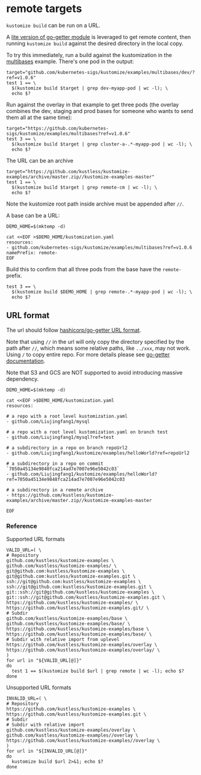 # remote targets

`kustomize build` can be run on a URL.

A [lite version of go-getter module](https://github.com/yujunz/go-getter) is
leveraged to get remote content, then running `kustomize build` against the
desired directory in the local copy.

To try this immediately, run a build against the kustomization
in the [multibases](multibases/README.md) example.  There's
one pod in the output:

<!-- @remoteOverlayBuild @testAgainstLatestRelease -->
```
target="github.com/kubernetes-sigs/kustomize/examples/multibases/dev/?ref=v1.0.6"
test 1 == \
  $(kustomize build $target | grep dev-myapp-pod | wc -l); \
  echo $?
```

Run against the overlay in that example to get three pods
(the overlay combines the dev, staging and prod bases for
someone who wants to send them all at the same time):

<!-- @remoteBuild @testAgainstLatestRelease -->
```
target="https://github.com/kubernetes-sigs/kustomize/examples/multibases?ref=v1.0.6"
test 3 == \
  $(kustomize build $target | grep cluster-a-.*-myapp-pod | wc -l); \
  echo $?
```

The URL can be an archive

<!-- @remoteBuild -->
```
target="https://github.com/kustless/kustomize-examples/archive/master.zip//kustomize-examples-master"
test 1 == \
  $(kustomize build $target | grep remote-cm | wc -l); \
  echo $?
```

Note the kustomize root path inside archive must be appended after `//`.

A base can be a URL:

<!-- @createOverlay @testAgainstLatestRelease -->
```
DEMO_HOME=$(mktemp -d)

cat <<EOF >$DEMO_HOME/kustomization.yaml
resources:
- github.com/kubernetes-sigs/kustomize/examples/multibases?ref=v1.0.6
namePrefix: remote-
EOF
```

Build this to confirm that all three pods from the base
have the `remote-` prefix.

<!-- @remoteBases @testAgainstLatestRelease -->
```
test 3 == \
  $(kustomize build $DEMO_HOME | grep remote-.*-myapp-pod | wc -l); \
  echo $?
```

## URL format

The url should follow
[hashicorp/go-getter URL format](https://github.com/hashicorp/go-getter#url-format).

Note that using `//` in the url will only copy the directory specified by the path
after `//`, which means some relative paths, like `../xxx`, may not work. Using `/` to copy
entire repo. For more details please see [go-getter documentation](https://github.com/hashicorp/go-getter#subdirectories).

Note that S3 and GCS are NOT supported to avoid introducing massive dependency.

<!-- @createOverlay @testAgainstLatestRelease -->
```
DEMO_HOME=$(mktemp -d)

cat <<EOF >$DEMO_HOME/kustomization.yaml
resources:

# a repo with a root level kustomization.yaml
- github.com/Liujingfang1/mysql

# a repo with a root level kustomization.yaml on branch test
- github.com/Liujingfang1/mysql?ref=test

# a subdirectory in a repo on branch repoUrl2
- github.com/Liujingfang1/kustomize/examples/helloWorld?ref=repoUrl2

# a subdirectory in a repo on commit `7050a45134e9848fca214ad7e7007e96e5042c03`
- github.com/Liujingfang1/kustomize/examples/helloWorld?ref=7050a45134e9848fca214ad7e7007e96e5042c03

# a subdirectory in a remote archive
- https://github.com/kustless/kustomize-examples/archive/master.zip//kustomize-examples-master

EOF
```

### Reference

Supported URL formats

<!-- @remoteBuild @validURL @testAgainstLatestRelease -->
```
VALID_URL=( \
# Repository
github.com/kustless/kustomize-examples \
github.com/kustless/kustomize-examples/ \
git@github.com:kustless/kustomize-examples \
git@github.com:kustless/kustomize-examples.git \
ssh://git@github.com:kustless/kustomize-examples \
ssh://git@github.com:kustless/kustomize-examples.git \
git::ssh://git@github.com/kustless/kustomize-examples \
git::ssh://git@github.com/kustless/kustomize-examples.git \
https://github.com/kustless/kustomize-examples/ \
https://github.com/kustless/kustomize-examples.git/ \
# Subdir
github.com/kustless/kustomize-examples/base \
github.com/kustless/kustomize-examples/base/ \
https://github.com/kustless/kustomize-examples/base \
https://github.com/kustless/kustomize-examples/base/ \
# Subdir with relative import from uplevel
https://github.com/kustless/kustomize-examples/overlay \
https://github.com/kustless/kustomize-examples/overlay/ \
)
for url in "${VALID_URL[@]}"
do
  test 1 == $(kustomize build $url | grep remote | wc -l); echo $?
done
```

Unsupported URL formats

<!-- @remoteBuild @invalidURL @testAgainstLatestRelease -->
```
INVALID_URL=( \
# Repository
https://github.com/kustless/kustomize-examples \
https://github.com/kustless/kustomize-examples.git \
# Subdir
# Subdir with relative import
github.com/kustless/kustomize-examples/overlay \
github.com/kustless/kustomize-examples//overlay \
https://github.com/kustless/kustomize-examples//overlay \
)
for url in "${INVALID_URL[@]}"
do
  kustomize build $url 2>&1; echo $?
done
```
